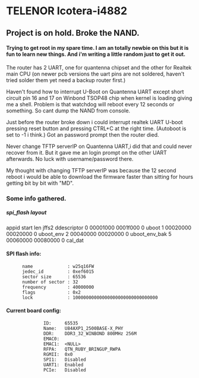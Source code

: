# TELENOR Icotera-i4882

## Project is on hold. Broke the NAND.


#### Trying to get root in my spare time. I am an totally newbie on this but it is fun to learn new things. And i'm writing a little random just to get it out.

The router has 2 UART, one for quantenna chipset and the other for Realtek main CPU (on newer pcb versions the uart pins are not soldered, haven't tried solder them yet need a backup router first.)

Haven't found how to interrupt U-Boot on Quantenna UART except short circuit pin 16 and 17 on Winbond TSOP48 chip when kernel is loading giving me a shell. Problem is that watchdog will reboot every 12 seconds or something. So cant dump
the NAND from console.

Just before the router broke down i could interrupt realtek UART U-boot pressing reset button and pressing CTRL+C at the right time. (Autoboot is set to -1 i think.) Got an password prompt then the router died.

Never change TFTP serverIP on Quantenna UART,i did that and could never recover from it. But it gave me an login prompt on the other UART afterwards. No luck with username/password there.

My thought with changing TFTP serverIP was because the 12 second reboot i would be able to download the firmware faster than sitting for hours getting bit by bit with "MD".






### Some info gathered.

##### spi_flash layout
appid   start           len             jffs2   ddescriptor
  0     00001000        0001f000        0       uboot
  1     00020000        00020000        0       uboot_env
  2     00040000        00020000        0       uboot_env_bak
  5     00060000        00080000        0       cal_dat

####  SPI flash info:
          name             : w25q16FW
          jedec_id         : 0xef6015
          sector size      : 65536
          number of sector : 32
          frequency        : 40000000
          flags            : 0x2
          lock             : 10000000000000000000000000000000

####   Current board config:
                  ID:     65535
                  Name:   U84AXP1_2500BASE-X_PHY
                  DDR:    DDR3_32_WINBOND 800MHz 256M
                  EMAC0:
                  EMAC1:  <NULL>
                  RFPA:   QTN_RUBY_BRINGUP_RWPA
                  RGMII:  0x0
                  SPI1:   Disabled
                  UART1:  Enabled
                  PCIe:   Disabled
